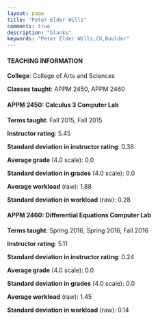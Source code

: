 ```yaml
---
layout: page
title: "Peter Elder Wills" 
comments: true
description: "blanks"
keywords: "Peter Elder Wills,CU,Boulder"
---
```

<head>
<script src="https://ajax.googleapis.com/ajax/libs/jquery/2.1.3/jquery.min.js"></script>
<script src="https://dl.dropboxusercontent.com/s/pc42nxpaw1ea4o9/highcharts.js?dl=0"></script>
<!-- <script src="../assets/js/highcharts.js"></script> -->
<style type="text/css">@font-face {
	font-family: "Bebas Neue";
	src: url(https://www.filehosting.org/file/details/544349/BebasNeue Regular.otf) format("opentype");
	}
	h1.Bebas { 
		font-family: "Bebas Neue", Verdana, Tahoma;
	}
</style>
</head>
	   
#### TEACHING INFORMATION

**College**: College of Arts and Sciences

**Classes taught**: APPM 2450, APPM 2460

#### APPM 2450: Calculus 3 Computer Lab

**Terms taught**: Fall 2015, Fall 2015

**Instructor rating**: 5.45

**Standard deviation in instructor rating**: 0.38

**Average grade** (4.0 scale): 0.0

**Standard deviation in grades** (4.0 scale): 0.0

**Average workload** (raw): 1.88

**Standard deviation in workload** (raw): 0.28

#### APPM 2460: Differential Equations Computer Lab

**Terms taught**: Spring 2016, Spring 2016, Fall 2016

**Instructor rating**: 5.11

**Standard deviation in instructor rating**: 0.24

**Average grade** (4.0 scale): 0.0

**Standard deviation in grades** (4.0 scale): 0.0

**Average workload** (raw): 1.45

**Standard deviation in workload** (raw): 0.14

